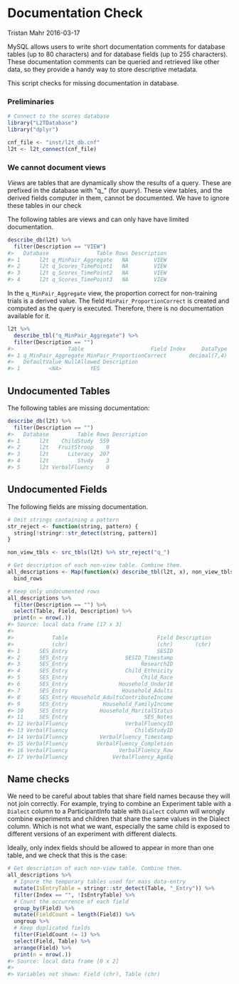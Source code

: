 Documentation Check
================
Tristan Mahr
2016-03-17

MySQL allows users to write short documentation comments for database tables (up to 80 characters) and for database fields (up to 255 characters). These documentation comments can be queried and retrieved like other data, so they provide a handy way to store descriptive metadata.

This script checks for missing documentation in database.

### Preliminaries

``` r
# Connect to the scores database
library("L2TDatabase")
library("dplyr")

cnf_file <- "inst/l2t_db.cnf"
l2t <- l2t_connect(cnf_file)
```

### We cannot document views

*Views* are tables that are dynamically show the results of a query. These are prefixed in the database with "q\_" (for *query*). These view tables, and the derived fields computer in them, cannot be documented. We have to ignore these tables in our check

The following tables are views and can only have have limited documentation.

``` r
describe_db(l2t) %>% 
  filter(Description == "VIEW")
#>   Database               Table Rows Description
#> 1      l2t q_MinPair_Aggregate   NA        VIEW
#> 2      l2t q_Scores_TimePoint1   NA        VIEW
#> 3      l2t q_Scores_TimePoint2   NA        VIEW
#> 4      l2t q_Scores_TimePoint3   NA        VIEW
```

In the `q_MinPair_Aggregate` view, the proportion correct for non-training trials is a derived value. The field `MinPair_ProportionCorrect` is created and computed as the query is executed. Therefore, there is no documentation available for it.

``` r
l2t %>% 
  describe_tbl("q_MinPair_Aggregate") %>% 
  filter(Description == "")
#>                 Table                     Field Index     DataType
#> 1 q_MinPair_Aggregate MinPair_ProportionCorrect       decimal(7,4)
#>   DefaultValue NullAllowed Description
#> 1         <NA>         YES
```

Undocumented Tables
-------------------

The following tables are missing documentation:

``` r
describe_db(l2t) %>% 
  filter(Description == "")
#>   Database         Table Rows Description
#> 1      l2t    ChildStudy  559            
#> 2      l2t   FruitStroop    0            
#> 3      l2t      Literacy  207            
#> 4      l2t         Study    3            
#> 5      l2t VerbalFluency    0
```

Undocumented Fields
-------------------

The following fields are missing documentation.

``` r
# Omit strings containing a pattern
str_reject <- function(string, pattern) { 
  string[!stringr::str_detect(string, pattern)]
}

non_view_tbls <- src_tbls(l2t) %>% str_reject("q_")

# Get description of each non-view table. Combine them.
all_descriptions <- Map(function(x) describe_tbl(l2t, x), non_view_tbls) %>% 
  bind_rows 

# Keep only undocumented rows
all_descriptions %>% 
  filter(Description == "") %>% 
  select(Table, Field, Description) %>% 
  print(n = nrow(.))
#> Source: local data frame [17 x 3]
#> 
#>            Table                            Field Description
#>            (chr)                            (chr)       (chr)
#> 1      SES_Entry                            SESID            
#> 2      SES_Entry                  SESID_Timestamp            
#> 3      SES_Entry                       ResearchID            
#> 4      SES_Entry                  Child_Ethnicity            
#> 5      SES_Entry                       Child_Race            
#> 6      SES_Entry                Household_Under18            
#> 7      SES_Entry                 Household_Adults            
#> 8      SES_Entry Household_AdultsContributeIncome            
#> 9      SES_Entry           Household_FamilyIncome            
#> 10     SES_Entry          Household_MaritalStatus            
#> 11     SES_Entry                        SES_Notes            
#> 12 VerbalFluency                  VerbalFluencyID            
#> 13 VerbalFluency                     ChildStudyID            
#> 14 VerbalFluency          VerbalFluency_Timestamp            
#> 15 VerbalFluency         VerbalFluency_Completion            
#> 16 VerbalFluency                VerbalFluency_Raw            
#> 17 VerbalFluency              VerbalFluency_AgeEq
```

Name checks
-----------

We need to be careful about tables that share field names because they will not join correctly. For example, trying to combine an Experiment table with a `Dialect` column to a ParticipantInfo table with `Dialect` column will wrongly combine experiments and children that share the same values in the Dialect column. Which is not what we want, especially the same child is exposed to different versions of an experiment with different dialects.

Ideally, only index fields should be allowed to appear in more than one table, and we check that this is the case:

``` r
# Get description of each non-view table. Combine them.
all_descriptions %>% 
  # Ignore the temporary tables used for mass data-entry
  mutate(IsEntryTable = stringr::str_detect(Table, "_Entry")) %>% 
  filter(Index == "", !IsEntryTable) %>% 
  # Count the occurrence of each field
  group_by(Field) %>% 
  mutate(FieldCount = length(Field)) %>% 
  ungroup %>% 
  # Keep duplicated fields
  filter(FieldCount != 1) %>% 
  select(Field, Table) %>% 
  arrange(Field) %>% 
  print(n = nrow(.))
#> Source: local data frame [0 x 2]
#> 
#> Variables not shown: Field (chr), Table (chr)
```
